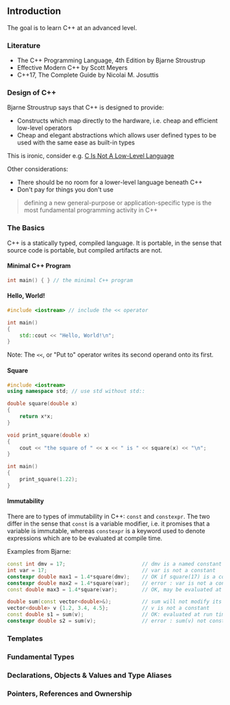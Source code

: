 ## Introduction
The goal is to learn C++ at an advanced level.

### Literature
- The C++ Programming Language, 4th Edition by Bjarne Stroustrup
- Effective Modern C++ by Scott Meyers
- C++17, The Complete Guide by Nicolai M. Josuttis

### Design of C++

Bjarne Stroustrup says that C++ is designed to provide:
- Constructs which map directly to the hardware, i.e. cheap and efficient low-level operators
- Cheap and elegant abstractions which allows user defined types to be used with the same ease as built-in types

This is ironic, consider e.g. [C Is Not A Low-Level Language](https://queue.acm.org/detail.cfm?id=3212479)

Other considerations:
- There should be no room for a lower-level language beneath C++
- Don't pay for things you don't use

> defining a new general-purpose or application-specific type is the most fundamental programming activity in C++

### The Basics

C++ is a statically typed, compiled language.
It is portable, in the sense that source code is portable, but compiled artifacts are not.

#### Minimal C++ Program
```cpp
int main() { } // the minimal C++ program
```

#### Hello, World!
```cpp
#include <iostream> // include the << operator

int main()
{
    std::cout << "Hello, World!\n";
}
```

Note: The `<<`, or "Put to" operator writes its second operand onto its first.

#### Square
```cpp
#include <iostream>
using namespace std; // use std without std::

double square(double x)
{
    return x*x;
}

void print_square(double x)
{
    cout << "the square of " << x << " is " << square(x) << "\n";
}

int main()
{
    print_square(1.22);
}
```

#### Immutability
There are to types of immutability in C++: `const` and `constexpr`.
The two differ in the sense that `const` is a variable modifier, i.e. it promises that a variable is immutable, whereas `constexpr` is a keyword used to denote expressions which are to be evaluated at compile time.

Examples from Bjarne:

```cpp
const int dmv = 17;                         // dmv is a named constant
int var = 17;                               // var is not a constant
constexpr double max1 = 1.4*square(dmv);    // OK if square(17) is a constant expression
constexpr double max2 = 1.4*square(var);    // error : var is not a constant expression
const double max3 = 1.4*square(var);        // OK, may be evaluated at run time

double sum(const vector<double>&);          // sum will not modify its argument (§2.2.5)
vector<double> v {1.2, 3.4, 4.5};           // v is not a constant
const double s1 = sum(v);                   // OK: evaluated at run time
constexpr double s2 = sum(v);               // error : sum(v) not constant expression
```

### Templates

### Fundamental Types

### Declarations, Objects & Values and Type Aliases

### Pointers, References and Ownership